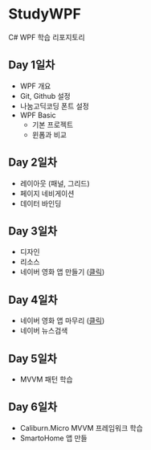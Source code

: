 # StudyWPF
C# WPF 학습 리포지토리

## Day 1일차
- WPF 개요
- Git, Github 설정
- 나눔고딕코딩 폰트 설정
- WPF Basic
  - 기본 프로젝트
  - 윈폼과 비교

## Day 2일차
- 레이아웃 (패널, 그리드)
- 페이지 네비게이션
- 데이터 바인딩

## Day 3일차
- 디자인
- 리소스
- 네이버 영화 앱 만들기 ([클릭](https://github.com/YiDongYeol/StudyWpf/tree/main/portfolio))

## Day 4일차
- 네이버 영화 앱 마무리 ([클릭](https://github.com/YiDongYeol/StudyWpf/tree/main/portfolio))
- 네이버 뉴스검색 

## Day 5일차
- MVVM 패턴 학습

## Day 6일차
- Caliburn.Micro MVVM 프레임워크 학습
- SmartoHome 앱 만들
